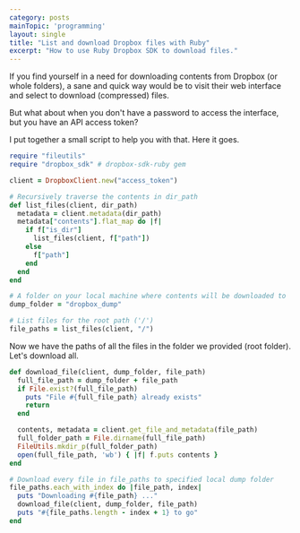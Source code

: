 ```yaml
---
category: posts
mainTopic: 'programming'
layout: single
title: "List and download Dropbox files with Ruby"
excerpt: "How to use Ruby Dropbox SDK to download files."
---
```


If you find yourself in a need for downloading contents from Dropbox (or whole folders), a sane and quick way would be
to visit their web interface and select to download (compressed) files.

But what about when you don't have a password to access the interface, but you have an API access token?

I put together a small script to help you with that. Here it goes.

```ruby
require "fileutils"
require "dropbox_sdk" # dropbox-sdk-ruby gem

client = DropboxClient.new("access_token")

# Recursively traverse the contents in dir_path
def list_files(client, dir_path)
  metadata = client.metadata(dir_path)
  metadata["contents"].flat_map do |f|
    if f["is_dir"]
      list_files(client, f["path"])
    else
      f["path"]
    end
  end
end

# A folder on your local machine where contents will be downloaded to
dump_folder = "dropbox_dump"

# List files for the root path ('/')
file_paths = list_files(client, "/")
```

Now we have the paths of all the files in the folder we provided (root folder). Let's download all.

```ruby
def download_file(client, dump_folder, file_path)
  full_file_path = dump_folder + file_path
  if File.exist?(full_file_path)
    puts "File #{full_file_path} already exists"
    return
  end

  contents, metadata = client.get_file_and_metadata(file_path)
  full_folder_path = File.dirname(full_file_path)
  FileUtils.mkdir_p(full_folder_path)
  open(full_file_path, 'wb') { |f| f.puts contents }
end

# Download every file in file_paths to specified local dump folder
file_paths.each_with_index do |file_path, index|
  puts "Downloading #{file_path} ..."
  download_file(client, dump_folder, file_path)
  puts "#{file_paths.length - index + 1} to go"
end
```
